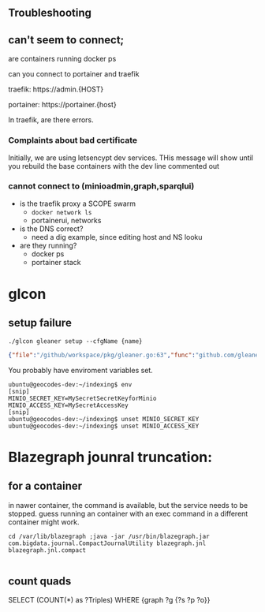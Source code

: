 ## Troubleshooting 

## can't seem to connect;
are containers running
docker ps

can you connect to portainer and traefik

traefik: https://admin.{HOST}

portainer: https://portainer.{host}

In traefik, are there errors.

### Complaints about bad certificate
Initially, we are using letsencypt dev services. THis message will show until you
rebuild the base containers with the dev line commented out

### cannot connect to (minioadmin,graph,sparqlui)
* is the traefik proxy a SCOPE swarm
  * `docker network ls`
  * portainerui, networks
* is the DNS correct?
  * need a dig example, since editing host and NS looku
* are they running?
  * docker ps
  * portainer stack 

# glcon
## setup failure 
`./glcon gleaner setup --cfgName {name}`
```json
{"file":"/github/workspace/pkg/gleaner.go:63","func":"github.com/gleanerio/gleaner/pkg.Setup","level":"error","msg":"Connection issue, make sure the minio server is running and accessible.The Access Key Id you provided does not exist in our records.","time":"2022-07-22T19:08:01Z"}
```
You probably have enviroment variables set.
```shell
ubuntu@geocodes-dev:~/indexing$ env
[snip]
MINIO_SECRET_KEY=MySecretSecretKeyforMinio
MINIO_ACCESS_KEY=MySecretAccessKey
[snip]
ubuntu@geocodes-dev:~/indexing$ unset MINIO_SECRET_KEY
ubuntu@geocodes-dev:~/indexing$ unset MINIO_ACCESS_KEY
```


# Blazegraph jounral truncation:


## for a container
in nawer container, the command is available, but the service needs to be stopped.
guess running an container with an exec command in a different container might work.

```
cd /var/lib/blazegraph ;java -jar /usr/bin/blazegraph.jar com.bigdata.journal.CompactJournalUtility blazegraph.jnl blazegraph.jnl.compact


```


## count quads 
SELECT (COUNT(*) as ?Triples) WHERE {graph ?g {?s ?p ?o}}
